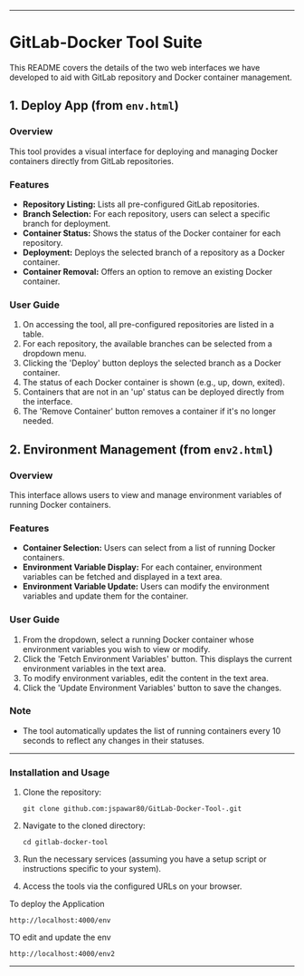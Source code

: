 
---

# GitLab-Docker Tool Suite

This README covers the details of the two web interfaces we have developed to aid with GitLab repository and Docker container management.

## 1. Deploy App (from `env.html`)

### Overview

This tool provides a visual interface for deploying and managing Docker containers directly from GitLab repositories.

### Features

- **Repository Listing:** Lists all pre-configured GitLab repositories.
- **Branch Selection:** For each repository, users can select a specific branch for deployment.
- **Container Status:** Shows the status of the Docker container for each repository.
- **Deployment:** Deploys the selected branch of a repository as a Docker container.
- **Container Removal:** Offers an option to remove an existing Docker container.

### User Guide

1. On accessing the tool, all pre-configured repositories are listed in a table.
2. For each repository, the available branches can be selected from a dropdown menu.
3. Clicking the 'Deploy' button deploys the selected branch as a Docker container.
4. The status of each Docker container is shown (e.g., up, down, exited).
5. Containers that are not in an 'up' status can be deployed directly from the interface.
6. The 'Remove Container' button removes a container if it's no longer needed.

## 2. Environment Management (from `env2.html`)

### Overview

This interface allows users to view and manage environment variables of running Docker containers.

### Features

- **Container Selection:** Users can select from a list of running Docker containers.
- **Environment Variable Display:** For each container, environment variables can be fetched and displayed in a text area.
- **Environment Variable Update:** Users can modify the environment variables and update them for the container.

### User Guide

1. From the dropdown, select a running Docker container whose environment variables you wish to view or modify.
2. Click the 'Fetch Environment Variables' button. This displays the current environment variables in the text area.
3. To modify environment variables, edit the content in the text area.
4. Click the 'Update Environment Variables' button to save the changes.

### Note

- The tool automatically updates the list of running containers every 10 seconds to reflect any changes in their statuses.

---

### Installation and Usage

1. Clone the repository:
   ```
   git clone github.com:jspawar80/GitLab-Docker-Tool-.git
   ```

2. Navigate to the cloned directory:
   ```
   cd gitlab-docker-tool
   ```

3. Run the necessary services (assuming you have a setup script or instructions specific to your system).

4. Access the tools via the configured URLs on your browser.

To deploy the Application
```
http://localhost:4000/env
```

TO edit and update the env

```
http://localhost:4000/env2
```

---

